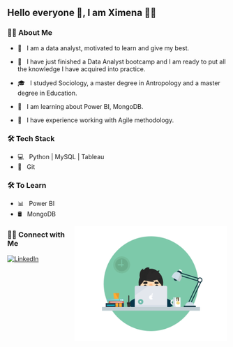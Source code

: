 ## Hello everyone 👋, I am Ximena 👩‍💻

<h3> 🙆‍💻 About Me </h3>

- 🤗 &nbsp; I am a data analyst, motivated to learn and give my best.

- 🔭 &nbsp; I have just finished a Data Analyst bootcamp and I am ready to put all the knowledge I have acquired into practice.

- 🎓 &nbsp; I studyed Sociology, a master degree in Antropology and a master degree in Education. 

- 🌱 &nbsp; I am learning about Power BI, MongoDB.

- 🔄 &nbsp; I have experience working with Agile methodology.


<h3>🛠 Tech Stack</h3>

- 💻 &nbsp; Python | MySQL | Tableau
- 🔧 &nbsp; Git 

<h3>🛠 To Learn</h3>

- 📊 &nbsp; Power BI
- 🛢 &nbsp; MongoDB


<img src="https://github.com/nirala69/nirala69/blob/master/70804f7e25b11f29db904f2fa7b4cd9d.gif" width="350" align='right'>


<h3> 🤝🏻 Connect with Me </h3>

<a href="www.linkedin.com/in/ximenatrujillom">
  <img alt="LinkedIn" src="www.linkedin.com/in/ximenatrujillom">
</a>

